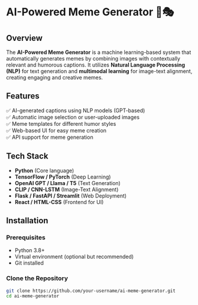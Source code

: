 # AI-Powered Meme Generator 🤖🎭  

## Overview  
The **AI-Powered Meme Generator** is a machine learning-based system that automatically generates memes by combining images with contextually relevant and humorous captions. It utilizes **Natural Language Processing (NLP)** for text generation and **multimodal learning** for image-text alignment, creating engaging and creative memes.  

## Features  
✅ AI-generated captions using NLP models (GPT-based)  
✅ Automatic image selection or user-uploaded images  
✅ Meme templates for different humor styles  
✅ Web-based UI for easy meme creation  
✅ API support for meme generation  

## Tech Stack  
- **Python** (Core language)  
- **TensorFlow / PyTorch** (Deep Learning)  
- **OpenAI GPT / Llama / T5** (Text Generation)  
- **CLIP / CNN-LSTM** (Image-Text Alignment)  
- **Flask / FastAPI / Streamlit** (Web Deployment)  
- **React / HTML-CSS** (Frontend for UI)  

## Installation  

### Prerequisites  
- Python 3.8+  
- Virtual environment (optional but recommended)  
- Git installed  

### Clone the Repository  
```bash
git clone https://github.com/your-username/ai-meme-generator.git
cd ai-meme-generator
